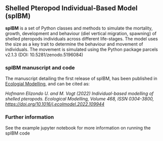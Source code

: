## Shelled Pteropod Individual-Based Model (spIBM)

**spIBM** is a set of Python classes and methods to simulate the mortality, growth, development and behaviour (diel vertical migration, spawning) of shelled pteropods individuals across different life-stages. The model uses the size as a key trait to determine the behaviour and movement of individuals. The movement is simulated using the Python package parcels v2.1.3 (DOI: 10.5281/zenodo.5196084)

### spIBM manuscript and code

The manuscript detailing the first release of spIBM, has been published in [Ecologial Modelling](https://doi.org/10.1016/j.ecolmodel.2022.109944), and can be cited as:

*Hofmann Elizondo U. and M. Vogt (2022) Individual-based modelling of shelled pteropods. Ecological Modelling, Volume 468, ISSN 0304-3800, https://doi.org/10.1016/j.ecolmodel.2022.109944*

### Further information

See the example jupyter notebook for more information on running the spIBM code



